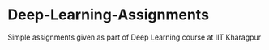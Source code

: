 # Deep-Learning-Assignments
Simple assignments given as part of Deep Learning course at IIT Kharagpur
